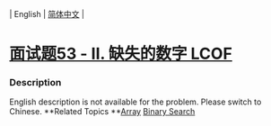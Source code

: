 | English | [简体中文](README.md) |

# [面试题53 - II. 缺失的数字  LCOF](https://leetcode-cn.com/problems/que-shi-de-shu-zi-lcof)
 ### Description
English description is not available for the problem. Please switch to Chinese.
**Related Topics	**[Array](https://leetcode-cn.com/tag/array) [Binary Search](https://leetcode-cn.com/tag/binary-search) 